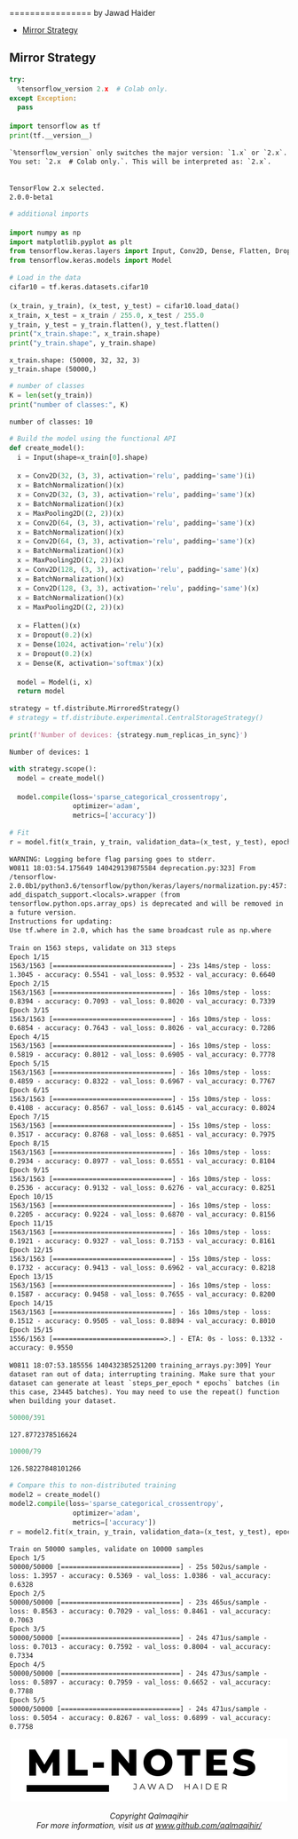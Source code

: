 ================
by Jawad Haider

- <a href="#mirror-strategy" id="toc-mirror-strategy">Mirror Strategy</a>

## Mirror Strategy

``` python
try:
  %tensorflow_version 2.x  # Colab only.
except Exception:
  pass

import tensorflow as tf
print(tf.__version__)
```

    `%tensorflow_version` only switches the major version: `1.x` or `2.x`.
    You set: `2.x  # Colab only.`. This will be interpreted as: `2.x`.


    TensorFlow 2.x selected.
    2.0.0-beta1

``` python
# additional imports

import numpy as np
import matplotlib.pyplot as plt
from tensorflow.keras.layers import Input, Conv2D, Dense, Flatten, Dropout, GlobalMaxPooling2D, MaxPooling2D, BatchNormalization
from tensorflow.keras.models import Model
```

``` python
# Load in the data
cifar10 = tf.keras.datasets.cifar10

(x_train, y_train), (x_test, y_test) = cifar10.load_data()
x_train, x_test = x_train / 255.0, x_test / 255.0
y_train, y_test = y_train.flatten(), y_test.flatten()
print("x_train.shape:", x_train.shape)
print("y_train.shape", y_train.shape)
```

    x_train.shape: (50000, 32, 32, 3)
    y_train.shape (50000,)

``` python
# number of classes
K = len(set(y_train))
print("number of classes:", K)
```

    number of classes: 10

``` python
# Build the model using the functional API
def create_model():
  i = Input(shape=x_train[0].shape)

  x = Conv2D(32, (3, 3), activation='relu', padding='same')(i)
  x = BatchNormalization()(x)
  x = Conv2D(32, (3, 3), activation='relu', padding='same')(x)
  x = BatchNormalization()(x)
  x = MaxPooling2D((2, 2))(x)
  x = Conv2D(64, (3, 3), activation='relu', padding='same')(x)
  x = BatchNormalization()(x)
  x = Conv2D(64, (3, 3), activation='relu', padding='same')(x)
  x = BatchNormalization()(x)
  x = MaxPooling2D((2, 2))(x)
  x = Conv2D(128, (3, 3), activation='relu', padding='same')(x)
  x = BatchNormalization()(x)
  x = Conv2D(128, (3, 3), activation='relu', padding='same')(x)
  x = BatchNormalization()(x)
  x = MaxPooling2D((2, 2))(x)

  x = Flatten()(x)
  x = Dropout(0.2)(x)
  x = Dense(1024, activation='relu')(x)
  x = Dropout(0.2)(x)
  x = Dense(K, activation='softmax')(x)

  model = Model(i, x)
  return model
```

``` python
strategy = tf.distribute.MirroredStrategy()
# strategy = tf.distribute.experimental.CentralStorageStrategy()
```

``` python
print(f'Number of devices: {strategy.num_replicas_in_sync}')
```

    Number of devices: 1

``` python
with strategy.scope():
  model = create_model()

  model.compile(loss='sparse_categorical_crossentropy',
                optimizer='adam',
                metrics=['accuracy'])
```

``` python
# Fit
r = model.fit(x_train, y_train, validation_data=(x_test, y_test), epochs=5)
```

    WARNING: Logging before flag parsing goes to stderr.
    W0811 18:03:54.175649 140429139875584 deprecation.py:323] From /tensorflow-2.0.0b1/python3.6/tensorflow/python/keras/layers/normalization.py:457: add_dispatch_support.<locals>.wrapper (from tensorflow.python.ops.array_ops) is deprecated and will be removed in a future version.
    Instructions for updating:
    Use tf.where in 2.0, which has the same broadcast rule as np.where

    Train on 1563 steps, validate on 313 steps
    Epoch 1/15
    1563/1563 [==============================] - 23s 14ms/step - loss: 1.3045 - accuracy: 0.5541 - val_loss: 0.9532 - val_accuracy: 0.6640
    Epoch 2/15
    1563/1563 [==============================] - 16s 10ms/step - loss: 0.8394 - accuracy: 0.7093 - val_loss: 0.8020 - val_accuracy: 0.7339
    Epoch 3/15
    1563/1563 [==============================] - 16s 10ms/step - loss: 0.6854 - accuracy: 0.7643 - val_loss: 0.8026 - val_accuracy: 0.7286
    Epoch 4/15
    1563/1563 [==============================] - 16s 10ms/step - loss: 0.5819 - accuracy: 0.8012 - val_loss: 0.6905 - val_accuracy: 0.7778
    Epoch 5/15
    1563/1563 [==============================] - 16s 10ms/step - loss: 0.4859 - accuracy: 0.8322 - val_loss: 0.6967 - val_accuracy: 0.7767
    Epoch 6/15
    1563/1563 [==============================] - 15s 10ms/step - loss: 0.4108 - accuracy: 0.8567 - val_loss: 0.6145 - val_accuracy: 0.8024
    Epoch 7/15
    1563/1563 [==============================] - 15s 10ms/step - loss: 0.3517 - accuracy: 0.8768 - val_loss: 0.6851 - val_accuracy: 0.7975
    Epoch 8/15
    1563/1563 [==============================] - 16s 10ms/step - loss: 0.2934 - accuracy: 0.8977 - val_loss: 0.6551 - val_accuracy: 0.8104
    Epoch 9/15
    1563/1563 [==============================] - 16s 10ms/step - loss: 0.2536 - accuracy: 0.9132 - val_loss: 0.6276 - val_accuracy: 0.8251
    Epoch 10/15
    1563/1563 [==============================] - 16s 10ms/step - loss: 0.2205 - accuracy: 0.9224 - val_loss: 0.6870 - val_accuracy: 0.8156
    Epoch 11/15
    1563/1563 [==============================] - 16s 10ms/step - loss: 0.1921 - accuracy: 0.9327 - val_loss: 0.7153 - val_accuracy: 0.8161
    Epoch 12/15
    1563/1563 [==============================] - 15s 10ms/step - loss: 0.1732 - accuracy: 0.9413 - val_loss: 0.6962 - val_accuracy: 0.8218
    Epoch 13/15
    1563/1563 [==============================] - 16s 10ms/step - loss: 0.1587 - accuracy: 0.9458 - val_loss: 0.7655 - val_accuracy: 0.8200
    Epoch 14/15
    1563/1563 [==============================] - 16s 10ms/step - loss: 0.1512 - accuracy: 0.9505 - val_loss: 0.8894 - val_accuracy: 0.8010
    Epoch 15/15
    1556/1563 [============================>.] - ETA: 0s - loss: 0.1332 - accuracy: 0.9550

    W0811 18:07:53.185556 140432385251200 training_arrays.py:309] Your dataset ran out of data; interrupting training. Make sure that your dataset can generate at least `steps_per_epoch * epochs` batches (in this case, 23445 batches). You may need to use the repeat() function when building your dataset.

``` python
50000/391
```

    127.8772378516624

``` python
10000/79
```

    126.58227848101266

``` python
# Compare this to non-distributed training
model2 = create_model()
model2.compile(loss='sparse_categorical_crossentropy',
                optimizer='adam',
                metrics=['accuracy'])
r = model2.fit(x_train, y_train, validation_data=(x_test, y_test), epochs=5)
```

    Train on 50000 samples, validate on 10000 samples
    Epoch 1/5
    50000/50000 [==============================] - 25s 502us/sample - loss: 1.3957 - accuracy: 0.5369 - val_loss: 1.0386 - val_accuracy: 0.6328
    Epoch 2/5
    50000/50000 [==============================] - 23s 465us/sample - loss: 0.8563 - accuracy: 0.7029 - val_loss: 0.8461 - val_accuracy: 0.7063
    Epoch 3/5
    50000/50000 [==============================] - 24s 471us/sample - loss: 0.7013 - accuracy: 0.7592 - val_loss: 0.8004 - val_accuracy: 0.7334
    Epoch 4/5
    50000/50000 [==============================] - 24s 473us/sample - loss: 0.5897 - accuracy: 0.7959 - val_loss: 0.6652 - val_accuracy: 0.7788
    Epoch 5/5
    50000/50000 [==============================] - 24s 471us/sample - loss: 0.5054 - accuracy: 0.8267 - val_loss: 0.6899 - val_accuracy: 0.7758

<center>

<a href=''> ![Logo](../logo1.png) </a>

</center>
<center>
<em>Copyright Qalmaqihir</em>
</center>
<center>
<em>For more information, visit us at
<a href='http://www.github.com/qalmaqihir/'>www.github.com/qalmaqihir/</a></em>
</center>
